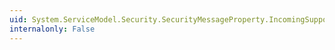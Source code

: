 ```yaml
---
uid: System.ServiceModel.Security.SecurityMessageProperty.IncomingSupportingTokens
internalonly: False
---
```

